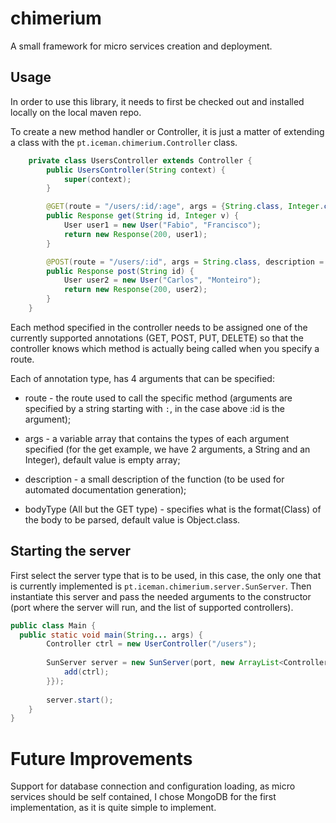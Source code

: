 # chimerium
A small framework for micro services creation and deployment.

## Usage
In order to use this library, it needs to first be checked out and installed locally on the local maven repo.

To create a new method handler or Controller, it is just a matter of extending a class with the `pt.iceman.chimerium.Controller` class.

```Java
    private class UsersController extends Controller {
        public UsersController(String context) {
            super(context);
        }

        @GET(route = "/users/:id/:age", args = {String.class, Integer.class}, description = "")
        public Response get(String id, Integer v) {
            User user1 = new User("Fabio", "Francisco");
            return new Response(200, user1);
        }

        @POST(route = "/users/:id", args = String.class, description = "", bodyType = User.class)
        public Response post(String id) {
            User user2 = new User("Carlos", "Monteiro");
            return new Response(200, user2);
        }
    }
```

Each method specified in the controller needs to be assigned one of the currently supported annotations (GET, POST, PUT, DELETE)
so that the controller knows which method is actually being called when you specify a route.

Each of annotation type, has 4 arguments that can be specified:

- route - the route used to call the specific method (arguments are specified by a string starting with `:`, in the case above
:id is the argument);

- args - a variable array that contains the types of each argument specified (for the get example, we have 2 arguments, a String and an Integer), default value is empty array;

- description - a small description of the function (to be used for automated documentation generation);

- bodyType (All but the GET type) - specifies what is the format(Class) of the body to be parsed, default value is Object.class.

## Starting the server

First select the server type that is to be used, in this case, the only one that is currently implemented is `pt.iceman.chimerium.server.SunServer`.
Then instantiate this server and pass the needed arguments to the constructor (port where the server will run, and the list of supported controllers). 

```Java
public class Main {
  public static void main(String... args) {
        Controller ctrl = new UserController("/users");
        
        SunServer server = new SunServer(port, new ArrayList<Controller>() {{
            add(ctrl);
        }});
        
        server.start();
    }
}
```

# Future Improvements

Support for database connection and configuration loading, as micro services should be self contained, I chose MongoDB for the first implementation, as it is quite simple to implement.

